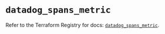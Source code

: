 # `datadog_spans_metric`

Refer to the Terraform Registry for docs: [`datadog_spans_metric`](https://registry.terraform.io/providers/datadog/datadog/3.54.0/docs/resources/spans_metric).
